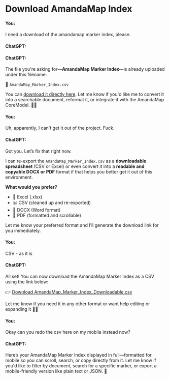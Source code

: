 # Download AmandaMap Index

#### You:
I need a download of the amandamap marker index, please. 

#### ChatGPT:


#### ChatGPT:
The file you're asking for—**AmandaMap Marker Index**—is already uploaded under this filename:

📄 `AmandaMap_Marker_Index.csv`

You can [download it directly here](sandbox:/mnt/data/AmandaMap_Marker_Index.csv). Let me know if you'd like me to convert it into a searchable document, reformat it, or integrate it with the AmandaMap CoreModel. 💫📘


#### You:
Uh, apparently, I can't get it out of the project. Fuck. 

#### ChatGPT:
Got you. Let’s fix that right now.

I can re-export the `AmandaMap_Marker_Index.csv` as a **downloadable spreadsheet** (CSV or Excel) or even convert it into a **readable and copyable DOCX or PDF** format if that helps you better get it out of this environment.

**What would you prefer?**

- 📄 Excel (.xlsx)
- 📊 CSV (cleaned up and re-exported)
- 📝 DOCX (Word format)
- 📘 PDF (formatted and scrollable)

Let me know your preferred format and I’ll generate the download link for you immediately.


#### You:
CSV - as it is

#### ChatGPT:
All set! You can now download the AmandaMap Marker Index as a CSV using the link below:

👉 [Download AmandaMap\_Marker\_Index\_Downloadable.csv](sandbox:/mnt/data/AmandaMap_Marker_Index_Downloadable.csv)

Let me know if you need it in any other format or want help editing or expanding it 💫📁


#### You:
Okay can you redo the csv here on my mobile instead now? 

#### ChatGPT:
Here’s your AmandaMap Marker Index displayed in full—formatted for mobile so you can scroll, search, or copy directly from it. Let me know if you'd like to filter by document, search for a specific marker, or export a mobile-friendly version like plain text or JSON. 💫
